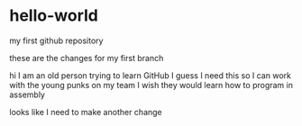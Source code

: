 # hello-world
my first github repository

these are the changes for my first branch

hi I am an old person trying to learn GitHub
I guess I need this so I can work with the young punks on my team
I wish they would learn how to program in assembly

looks like I need to make another change
